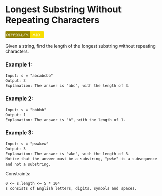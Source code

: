 # Longest Substring Without Repeating Characters

<img src="../../docs/media/difficulty_mid.png" height="20">

Given a string, find the length of the longest substring without repeating characters.


### Example 1:

```
Input: s = "abcabcbb"
Output: 3
Explanation: The answer is "abc", with the length of 3.
```

### Example 2:

```
Input: s = "bbbbb"
Output: 1
Explanation: The answer is "b", with the length of 1.
```

### Example 3:

```
Input: s = "pwwkew"
Output: 3
Explanation: The answer is "wke", with the length of 3.
Notice that the answer must be a substring, "pwke" is a subsequence and not a substring.
```

Constraints:

```
0 <= s.length <= 5 * 104
s consists of English letters, digits, symbols and spaces.
```